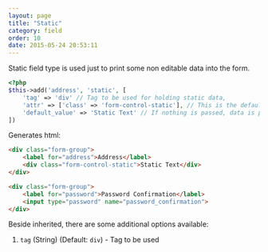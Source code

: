 ```yaml
---
layout: page
title: "Static"
category: field
order: 10
date: 2015-05-24 20:53:11
---
```


Static field type is used just to print some non editable data into the form.

```php
<?php
$this->add('address', 'static', [
    'tag' => 'div' // Tag to be used for holding static data,
    'attr' => ['class' => 'form-control-static'], // This is the default
    'default_value' => 'Static Text' // If nothing is passed, data is pulled from model if any
])
```

Generates html:

```html
<div class="form-group">
    <label for="address">Address</label>
    <div class="form-control-static">Static Text</div>
</div>

<div class="form-group">
    <label for="password">Password Confirmation</label>
    <input type="password" name="password_confirmation">
</div>
```

Beside inherited, there are some additional options available:

1. `tag` (String) (Default: `div`) - Tag to be used
